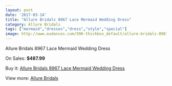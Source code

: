 ```yaml
---
layout: post
date: '2017-03-14'
title: "Allure Bridals 8967 Lace Mermaid Wedding Dress"
category: Allure Bridals
tags: ["mermaid","dresses","dress","style","special"]
image: http://www.eudances.com/596-thickbox_default/allure-bridals-8967-lace-mermaid-wedding-dress.jpg
---
```

Allure Bridals 8967 Lace Mermaid Wedding Dress

On Sales: **$487.99**
<a href="https://www.eudances.com/en/allure-bridals/188-allure-bridals-8967-lace-mermaid-wedding-dress.html"><amp-img layout="responsive" width="600" height="600" src="//www.eudances.com/596-thickbox_default/allure-bridals-8967-lace-mermaid-wedding-dress.jpg" alt="Allure Bridals 8967 Lace Mermaid Wedding Dress 0" /></a>
<a href="https://www.eudances.com/en/allure-bridals/188-allure-bridals-8967-lace-mermaid-wedding-dress.html"><amp-img layout="responsive" width="600" height="600" src="//www.eudances.com/597-thickbox_default/allure-bridals-8967-lace-mermaid-wedding-dress.jpg" alt="Allure Bridals 8967 Lace Mermaid Wedding Dress 1" /></a>

Buy it: [Allure Bridals 8967 Lace Mermaid Wedding Dress](https://www.eudances.com/en/allure-bridals/188-allure-bridals-8967-lace-mermaid-wedding-dress.html "Allure Bridals 8967 Lace Mermaid Wedding Dress")

View more: [Allure Bridals](https://www.eudances.com/en/2-allure-bridals "Allure Bridals")